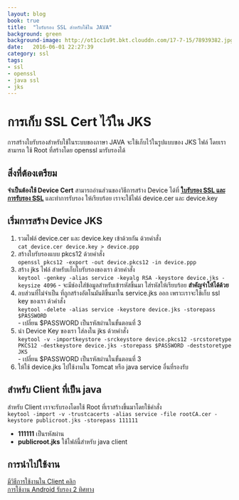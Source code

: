 ```yaml
---
layout: blog
book: true
title:  "ใบรับรอง SSL สำหรับใช้ใน JAVA"
background: green
background-image: http://ot1cc1u9t.bkt.clouddn.com/17-7-15/78939382.jpg
date:   2016-06-01 22:27:39
category: ssl
tags:
- ssl
- openssl
- java ssl
- jks
---
```


# การเก็บ SSL Cert ไว้ใน JKS
การสร้างใบรับรองสำหรับใช้ในระบบของภาษา JAVA จะใช้เก็บไว้ในรูปแบบของ JKS ไฟล์ โดยเราสามารถ ใช้ Root ที่สร้างโดย openssl มารับรองได้

## สิ่งที่ต้องเตรียม
**จำเป็นต้องใช้ Device Cert**
สามารถอ่านส่วนของวิธีการสร้าง Device ได้ที่ [**ใบรับรอง SSL และการรับรอง SSL**]([how-root]) และทำการรับรอง ให้เรียบร้อย เราจะใช้ไฟล์ device.cer และ device.key  

## เริ่มการสร้าง Device JKS
  1. รวมไฟล์ device.cer และ device.key เข้าด้วยกัน ด้วยคำสั่ง  
  `cat device.cer device.key > device.ppp`  
  2. สร้างใบรับรองแบบ pkcs12 ด้วยคำสั่ง  
  `openssl pkcs12 -export -out device.pkcs12 -in device.ppp`  
  3. สร้าง jks ไฟล์ สำหรับเก็บใบรับรองของเรา ด้วยคำสั่ง  
  `keytool -genkey -alias service -keyalg RSA -keystore device.jks -keysize 4096`
    - จะมีช่องใส่ข้อมูลสำหรับเข้ารหัสขึ้นมา ใส่รหัสให้เรียบร้อย **สำคัญจำให้ได้ด้วย**  
  4. ลบส่วนที่ไม่จำเป็น ที่ถูกสร้างอัตโนมันติขึ้นมาใน service.jks ออก เพราะเราจะใช้เก็บ ssl key ของเรา ด้วคำสั่ง   
  `keytool -delete -alias service -keystore device.jks -storepass $PASSWORD`  
    - เปลี่ยน $PASSWORD เป็นรหัสผ่านในขั้นตอนที่ 3  
  5. นำ Device Key ของเรา ใส่ลงใน jks ด้วยคำสั่ง  
  `keytool -v -importkeystore -srckeystore device.pkcs12 -srcstoretype PKCS12 -destkeystore device.jks -storepass $PASSWORD -deststoretype JKS`  
    - เปลี่ยน $PASSWORD เป็นรหัสผ่านในขั้นตอนที่ 3  
  6. ให้ใช้ device.jks ไปใช้งานใน Tomcat หรือ java service อื่นที่รองรับ  


## สำหรับ Client ที่เป็น java
สำหรับ Client เราจะรับรองโดยใช้ Root ที่เราสร้างขึ้นมาโดยใช้คำสั่ง  
`keytool -import -v -trustcacerts -alias service -file rootCA.cer -keystore publicroot.jks -storepass 111111`
  - **111111** เป็นรหัสผ่าน
  - **publicroot.jks** ใช้ไฟล์นี้สำหรับ java client

## การนำไปใช้งาน

[มีวิธีการใช้งานใน Client คลิก][how-client-programm]  
[การใช้งาน Android รับรอง 2 ทิศทาง][how-android-programm]  


[how-root]: https://lionants02.github.io/2015/05/24/create-ssl-cert.html
[how-client-programm]: https://stackoverflow.com/questions/875467/java-client-certificates-over-https-ssl
[how-android-programm]: http://callistaenterprise.se/blogg/teknik/2011/11/24/creating-self-signed-certificates-for-use-on-android/
